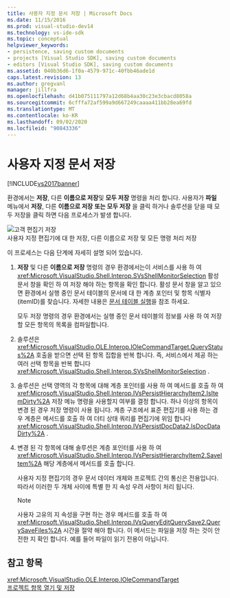 ```yaml
---
title: 사용자 지정 문서 저장 | Microsoft Docs
ms.date: 11/15/2016
ms.prod: visual-studio-dev14
ms.technology: vs-ide-sdk
ms.topic: conceptual
helpviewer_keywords:
- persistence, saving custom documents
- projects [Visual Studio SDK], saving custom documents
- editors [Visual Studio SDK], saving custom documents
ms.assetid: 040b36d6-1f0a-4579-971c-40fbb46ade1d
caps.latest.revision: 13
ms.author: gregvanl
manager: jillfra
ms.openlocfilehash: d41b075111797a12d68b4aa30c23e3cbacd8058a
ms.sourcegitcommit: 6cfffa72af599a9d667249caaaa411bb28ea69fd
ms.translationtype: MT
ms.contentlocale: ko-KR
ms.lasthandoff: 09/02/2020
ms.locfileid: "90843336"
---
```

# <a name="saving-a-custom-document"></a>사용자 지정 문서 저장
[!INCLUDE[vs2017banner](../../includes/vs2017banner.md)]

환경에서는 **저장**, 다른 **이름으로 저장**및 **모두 저장** 명령을 처리 합니다. 사용자가 **파일** 메뉴에서 **저장**, 다른 **이름으로 저장** **또는 모두 저장** 을 클릭 하거나 솔루션을 닫을 때 모두 저장을 클릭 하면 다음 프로세스가 발생 합니다.  
  
 ![고객 편집기 저장](../../extensibility/internals/media/private.gif "Private")  
사용자 지정 편집기에 대 한 저장, 다른 이름으로 저장 및 모든 명령 처리 저장  
  
 이 프로세스는 다음 단계에 자세히 설명 되어 있습니다.  
  
1. **저장** 및 다른 **이름으로 저장** 명령의 경우 환경에서는이 서비스를 사용 하 여 <xref:Microsoft.VisualStudio.Shell.Interop.SVsShellMonitorSelection> 활성 문서 창을 확인 하 여 저장 해야 하는 항목을 확인 합니다. 활성 문서 창을 알고 있으면 환경에서 실행 중인 문서 테이블의 문서에 대 한 계층 포인터 및 항목 식별자 (itemID)를 찾습니다. 자세한 내용은 [문서 테이블 실행](../../extensibility/internals/running-document-table.md)을 참조 하세요.  
  
     모두 저장 명령의 경우 환경에서는 실행 중인 문서 테이블의 정보를 사용 하 여 저장할 모든 항목의 목록을 컴파일합니다.  
  
2. 솔루션은 <xref:Microsoft.VisualStudio.OLE.Interop.IOleCommandTarget.QueryStatus%2A> 호출을 받으면 선택 된 항목 집합을 반복 합니다. 즉, 서비스에서 제공 하는 여러 선택 항목을 반복 합니다 <xref:Microsoft.VisualStudio.Shell.Interop.SVsShellMonitorSelection> .  
  
3. 솔루션은 선택 영역의 각 항목에 대해 계층 포인터를 사용 하 여 메서드를 호출 하 여 <xref:Microsoft.VisualStudio.Shell.Interop.IVsPersistHierarchyItem2.IsItemDirty%2A> 저장 메뉴 명령을 사용할지 여부를 결정 합니다. 하나 이상의 항목이 변경 된 경우 저장 명령이 사용 됩니다. 계층 구조에서 표준 편집기를 사용 하는 경우 계층은 메서드를 호출 하 여 더티 상태 쿼리를 편집기에 위임 합니다 <xref:Microsoft.VisualStudio.Shell.Interop.IVsPersistDocData2.IsDocDataDirty%2A> .  
  
4. 변경 된 각 항목에 대해 솔루션은 계층 포인터를 사용 하 여 <xref:Microsoft.VisualStudio.Shell.Interop.IVsPersistHierarchyItem2.SaveItem%2A> 해당 계층에서 메서드를 호출 합니다.  
  
     사용자 지정 편집기의 경우 문서 데이터 개체와 프로젝트 간의 통신은 전용입니다. 따라서 이러한 두 개체 사이에 특별 한 지 속성 우려 사항이 처리 됩니다.  
  
    > [!NOTE]
    > 사용자 고유의 지 속성을 구현 하는 경우 메서드를 호출 하 여 <xref:Microsoft.VisualStudio.Shell.Interop.IVsQueryEditQuerySave2.QuerySaveFiles%2A> 시간을 절약 해야 합니다. 이 메서드는 파일을 저장 하는 것이 안전한 지 확인 합니다. 예를 들어 파일이 읽기 전용이 아닙니다.  
  
## <a name="see-also"></a>참고 항목  
 <xref:Microsoft.VisualStudio.OLE.Interop.IOleCommandTarget>   
 [프로젝트 항목 열기 및 저장](../../extensibility/internals/opening-and-saving-project-items.md)
